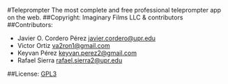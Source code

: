 #Teleprompter
The most complete and free professional teleprompter app on the web.
##Copyright: Imaginary Films LLC & contributors
##Contributors:
*  Javier O. Cordero Pérez <javier.cordero@upr.edu>
*  Victor Ortiz <va2ron1@gmail.com>
*  Keyvan Pérez <keyvan.perez2@gmail.com>
*  Rafael Sierra <rafael.sierra2@upr.edu> 

##License: [GPL3](https://github.com/javiercordero/Teleprompter/blob/master/LICENSE)
